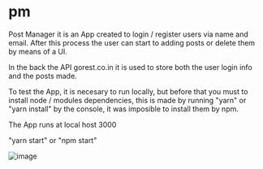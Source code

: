 # pm


Post Manager it is an App created to login / register users via name and email. After this process the user can start to adding posts or delete them by means of a UI.

In the back the API gorest.co.in it is used to store both the user login info and the posts made.

To test the App, it is necesary to run locally, but before that you must to install node / modules dependencies, this is made by running "yarn" or "yarn install" by the console, it was imposible to install them by npm.

The App runs at local host 3000

"yarn start" or "npm start"

![image](https://user-images.githubusercontent.com/84286517/195588040-ee112239-3f54-43fd-a943-e8ade0fcbbed.png)






